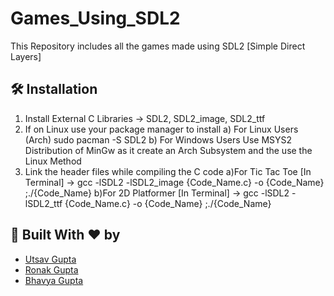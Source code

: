 # Games_Using_SDL2
 This Repository includes all the games made using SDL2 [Simple Direct Layers]

## 🛠️ Installation
1. Install External C Libraries -> SDL2, SDL2_image, SDL2_ttf
2. If on Linux use your package manager to install
   a) For Linux Users (Arch)
       sudo pacman -S SDL2
   b) For Windows Users 
       Use MSYS2 Distribution of MinGw
       as it create an Arch Subsystem and the use the Linux Method
3. Link the header files while compiling the C code
   a)For Tic Tac Toe [In Terminal] -> gcc -lSDL2 -lSDL2_image {Code_Name.c} -o {Code_Name} ;./{Code_Name}
   b)For 2D Platformer [In Terminal] -> gcc -lSDL2 -lSDL2_ttf {Code_Name.c} -o {Code_Name} ;./{Code_Name}

## 🙌 Built With ❤️ by

- [Utsav Gupta](https://github.com/Utsav-X-bit/)
- [Ronak Gupta]([https://github.com/bobsmith](https://github.com/ronakgupta03))
- [Bhavya Gupta]()
